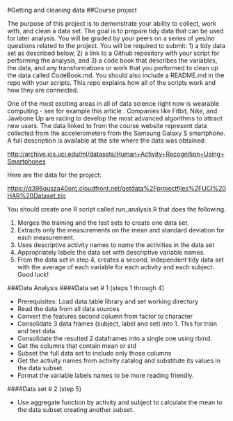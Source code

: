 #Getting and cleaning data
##Course project

The purpose of this project is to demonstrate your ability to collect, work with, and clean a data set. The goal is to prepare tidy data that can be used for later analysis. You will be graded by your peers on a series of yes/no questions related to the project. You will be required to submit: 1) a tidy data set as described below, 2) a link to a Github repository with your script for performing the analysis, and 3) a code book that describes the variables, the data, and any transformations or work that you performed to clean up the data called CodeBook.md. You should also include a README.md in the repo with your scripts. This repo explains how all of the scripts work and how they are connected.

One of the most exciting areas in all of data science right now is wearable computing - see for example this article . Companies like Fitbit, Nike, and Jawbone Up are racing to develop the most advanced algorithms to attract new users. The data linked to from the course website represent data collected from the accelerometers from the Samsung Galaxy S smartphone. A full description is available at the site where the data was obtained:

http://archive.ics.uci.edu/ml/datasets/Human+Activity+Recognition+Using+Smartphones

Here are the data for the project:

https://d396qusza40orc.cloudfront.net/getdata%2Fprojectfiles%2FUCI%20HAR%20Dataset.zip

You should create one R script called run_analysis.R that does the following.

1. Merges the training and the test sets to create one data set.
2. Extracts only the measurements on the mean and standard deviation for each measurement.
3. Uses descriptive activity names to name the activities in the data set
4. Appropriately labels the data set with descriptive variable names.
5. From the data set in step 4, creates a second, independent tidy data set with the average of each variable for each activity and each subject.
Good luck!

###Data Analysis 
####Data set # 1 (steps 1 through 4)
- Prerequisites: Load data.table library and set working directory
- Read the data from all data sources
- Convert the features second column from factor to character 
- Consolidate 3 data frames (subject, label and set) into 1. This for train and test data.
- Consolidate the resulted 2 dataframes into a single one using rbind.
- Get the columns that contain mean or std
- Subset the full data set to include only those columns
- Get the activity names from activity catalog and substitute its values in the data subset.
- Format the variable labels names to be more reading friendly.

####Data set # 2 (step 5)
- Use aggregate function by activity and subject to calculate the mean to the data subset creating another subset.

